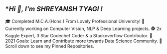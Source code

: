 ## **Hi 👋, I'm SHREYANSH TYAGI !*

🎓 Completed M.C.A.(Hons.) From Lovely Professional University!
💼 Currently working on Computer Vision, NLP & Deep Learning projects.
🕵️ 2x Kaggle Expert, 3 Star Codechef Coder & a Stackoverflow Contributor.
🎯 2021 Goals: Learn and Contribute more towards Data Science Community.
📌 Scroll down to see my Pinned Repositories.